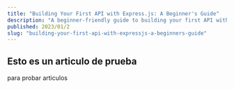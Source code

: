 ```yaml
---
title: "Building Your First API with Express.js: A Beginner's Guide"
description: "A beginner-friendly guide to building your first API with Express.js"
published: 2023/01/2
slug: "building-your-first-api-with-expressjs-a-beginners-guide"
---
```


## Esto es un articulo de prueba

para probar articulos
